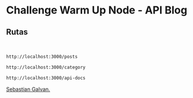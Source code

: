 # Challenge Warm Up Node - API Blog


## Rutas
<br>

```bash
http://localhost:3000/posts
```

```bash
http://localhost:3000/category
```

```bash
http://localhost:3000/api-docs
```


[Sebastian Galvan.](https://www.linkedin.com/in/sebastian-galvan/)